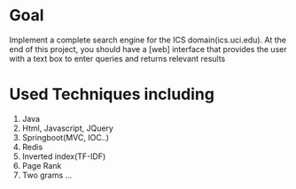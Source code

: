 # Goal
Implement a complete search engine for the ICS domain(ics.uci.edu). At the end of this project, you should have a [web] interface that provides the user with a text box to enter queries and returns relevant results

# Used Techniques including
1. Java 
2. Html, Javascript, JQuery
2. Springboot(MVC, IOC..)
3. Redis 
4. Inverted index(TF-IDF)
5. Page Rank
6. Two grams
...


